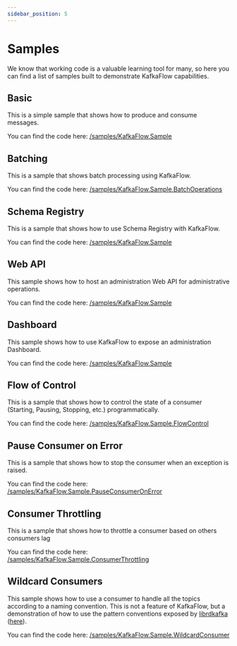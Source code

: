 ```yaml
---
sidebar_position: 5
---
```


# Samples

We know that working code is a valuable learning tool for many, so here you can find a list of samples built to demonstrate KafkaFlow capabilities.

## Basic

This is a simple sample that shows how to produce and consume messages.

You can find the code here: [/samples/KafkaFlow.Sample](https://github.com/Farfetch/kafkaflow/tree/master/samples/KafkaFlow.Sample)

## Batching

This is a sample that shows batch processing using KafkaFlow.

You can find the code here: [/samples/KafkaFlow.Sample.BatchOperations](https://github.com/Farfetch/kafkaflow/tree/master/samples/KafkaFlow.Sample.BatchOperations)

## Schema Registry

This is a sample that shows how to use Schema Registry with KafkaFlow.

You can find the code here: [/samples/KafkaFlow.Sample](https://github.com/Farfetch/kafkaflow/tree/master/samples/KafkaFlow.Sample.SchemaRegistry)

## Web API

This sample shows how to host an administration Web API for administrative operations.

You can find the code here: [/samples/KafkaFlow.Sample](https://github.com/Farfetch/kafkaflow/tree/master/samples/KafkaFlow.Sample.WebApi)

## Dashboard

This sample shows how to use KafkaFlow to expose an administration Dashboard.

You can find the code here: [/samples/KafkaFlow.Sample](https://github.com/Farfetch/kafkaflow/tree/master/samples/KafkaFlow.Sample.Dashboard)

## Flow of Control

This is a sample that shows how to control the state of a consumer (Starting, Pausing, Stopping, etc.) programmatically.

You can find the code here: [/samples/KafkaFlow.Sample.FlowControl](https://github.com/Farfetch/kafkaflow/tree/master/samples/KafkaFlow.Sample.FlowControl)

## Pause Consumer on Error

This is a sample that shows how to stop the consumer when an exception is raised.

You can find the code here: [/samples/KafkaFlow.Sample.PauseConsumerOnError](https://github.com/Farfetch/kafkaflow/tree/master/samples/KafkaFlow.Sample.PauseConsumerOnError)

## Consumer Throttling

This is a sample that shows how to throttle a consumer based on others consumers lag

You can find the code here: [/samples/KafkaFlow.Sample.ConsumerThrottling](https://github.com/Farfetch/kafkaflow/tree/master/samples/KafkaFlow.Sample.ConsumerThrottling)

## Wildcard Consumers

This sample shows how to use a consumer to handle all the topics according to a naming convention. This is not a feature of KafkaFlow, but a demonstration of how to use the pattern conventions exposed by [librdkafka](https://github.com/confluentinc/librdkafka/tree/95a542c87c61d2c45b445f91c73dd5442eb04f3c) ([here](https://github.com/confluentinc/librdkafka/blob/95a542c87c61d2c45b445f91c73dd5442eb04f3c/src-cpp/rdkafkacpp.h#L2681)).

You can find the code here: [/samples/KafkaFlow.Sample.WildcardConsumer](https://github.com/Farfetch/kafkaflow/tree/master/samples/KafkaFlow.Sample.WildcardConsumer)

